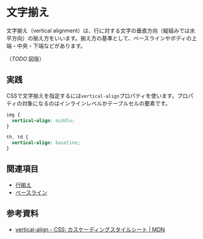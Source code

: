 # 文字揃え

文字揃え（vertical alignment）は、行に対する文字の垂直方向（縦組みでは水平方向）の揃え方をいいます。揃え方の基準として、ベースラインやボディの上端・中央・下端などがあります。

（*TODO* 図版）

## 実践

CSSで文字揃えを指定するには`vertical-align`プロパティを使います。プロパティの対象になるのはインラインレベルかテーブルセルの要素です。

```css
img {
  vertical-align: middle;
}

th, td {
  vertical-align: baseline;
}
```

## 関連項目

- [行揃え](./text-alignment.md)
- [ベースライン](./baseline.md)

## 参考資料

- [vertical-align - CSS: カスケーディングスタイルシート | MDN](https://developer.mozilla.org/ja/docs/Web/CSS/vertical-align)
